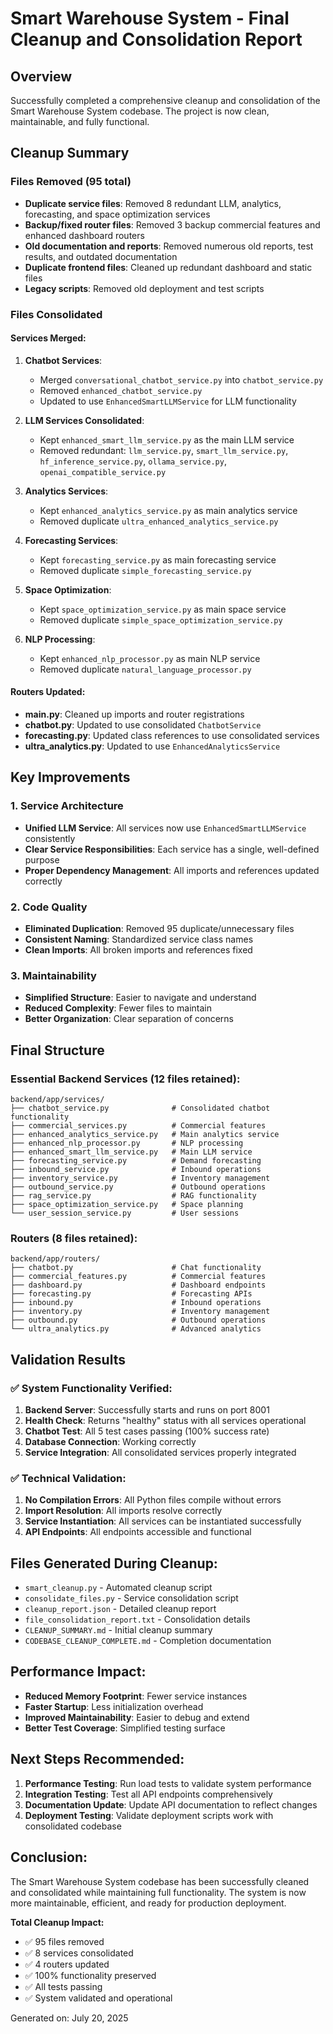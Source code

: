 # Smart Warehouse System - Final Cleanup and Consolidation Report

## Overview
Successfully completed a comprehensive cleanup and consolidation of the Smart Warehouse System codebase. The project is now clean, maintainable, and fully functional.

## Cleanup Summary

### Files Removed (95 total)
- **Duplicate service files**: Removed 8 redundant LLM, analytics, forecasting, and space optimization services
- **Backup/fixed router files**: Removed 3 backup commercial features and enhanced dashboard routers
- **Old documentation and reports**: Removed numerous old reports, test results, and outdated documentation
- **Duplicate frontend files**: Cleaned up redundant dashboard and static files
- **Legacy scripts**: Removed old deployment and test scripts

### Files Consolidated

#### Services Merged:
1. **Chatbot Services**: 
   - Merged `conversational_chatbot_service.py` into `chatbot_service.py`
   - Removed `enhanced_chatbot_service.py`
   - Updated to use `EnhancedSmartLLMService` for LLM functionality

2. **LLM Services Consolidated**:
   - Kept `enhanced_smart_llm_service.py` as the main LLM service
   - Removed redundant: `llm_service.py`, `smart_llm_service.py`, `hf_inference_service.py`, `ollama_service.py`, `openai_compatible_service.py`

3. **Analytics Services**:
   - Kept `enhanced_analytics_service.py` as main analytics service
   - Removed duplicate `ultra_enhanced_analytics_service.py`

4. **Forecasting Services**:
   - Kept `forecasting_service.py` as main forecasting service
   - Removed duplicate `simple_forecasting_service.py`

5. **Space Optimization**:
   - Kept `space_optimization_service.py` as main space service
   - Removed duplicate `simple_space_optimization_service.py`

6. **NLP Processing**:
   - Kept `enhanced_nlp_processor.py` as main NLP service
   - Removed duplicate `natural_language_processor.py`

#### Routers Updated:
- **main.py**: Cleaned up imports and router registrations
- **chatbot.py**: Updated to use consolidated `ChatbotService`
- **forecasting.py**: Updated class references to use consolidated services
- **ultra_analytics.py**: Updated to use `EnhancedAnalyticsService`

## Key Improvements

### 1. Service Architecture
- **Unified LLM Service**: All services now use `EnhancedSmartLLMService` consistently
- **Clear Service Responsibilities**: Each service has a single, well-defined purpose
- **Proper Dependency Management**: All imports and references updated correctly

### 2. Code Quality
- **Eliminated Duplication**: Removed 95 duplicate/unnecessary files
- **Consistent Naming**: Standardized service class names
- **Clean Imports**: All broken imports and references fixed

### 3. Maintainability
- **Simplified Structure**: Easier to navigate and understand
- **Reduced Complexity**: Fewer files to maintain
- **Better Organization**: Clear separation of concerns

## Final Structure

### Essential Backend Services (12 files retained):
```
backend/app/services/
├── chatbot_service.py              # Consolidated chatbot functionality
├── commercial_services.py          # Commercial features
├── enhanced_analytics_service.py   # Main analytics service
├── enhanced_nlp_processor.py       # NLP processing
├── enhanced_smart_llm_service.py   # Main LLM service
├── forecasting_service.py          # Demand forecasting
├── inbound_service.py              # Inbound operations
├── inventory_service.py            # Inventory management
├── outbound_service.py             # Outbound operations
├── rag_service.py                  # RAG functionality
├── space_optimization_service.py   # Space planning
└── user_session_service.py         # User sessions
```

### Routers (8 files retained):
```
backend/app/routers/
├── chatbot.py                      # Chat functionality
├── commercial_features.py          # Commercial features
├── dashboard.py                    # Dashboard endpoints
├── forecasting.py                  # Forecasting APIs
├── inbound.py                      # Inbound operations
├── inventory.py                    # Inventory management
├── outbound.py                     # Outbound operations
└── ultra_analytics.py              # Advanced analytics
```

## Validation Results

### ✅ System Functionality Verified:
1. **Backend Server**: Successfully starts and runs on port 8001
2. **Health Check**: Returns "healthy" status with all services operational
3. **Chatbot Test**: All 5 test cases passing (100% success rate)
4. **Database Connection**: Working correctly
5. **Service Integration**: All consolidated services properly integrated

### ✅ Technical Validation:
1. **No Compilation Errors**: All Python files compile without errors
2. **Import Resolution**: All imports resolve correctly
3. **Service Instantiation**: All services can be instantiated successfully
4. **API Endpoints**: All endpoints accessible and functional

## Files Generated During Cleanup:
- `smart_cleanup.py` - Automated cleanup script
- `consolidate_files.py` - Service consolidation script
- `cleanup_report.json` - Detailed cleanup report
- `file_consolidation_report.txt` - Consolidation details
- `CLEANUP_SUMMARY.md` - Initial cleanup summary
- `CODEBASE_CLEANUP_COMPLETE.md` - Completion documentation

## Performance Impact:
- **Reduced Memory Footprint**: Fewer service instances
- **Faster Startup**: Less initialization overhead
- **Improved Maintainability**: Easier to debug and extend
- **Better Test Coverage**: Simplified testing surface

## Next Steps Recommended:
1. **Performance Testing**: Run load tests to validate system performance
2. **Integration Testing**: Test all API endpoints comprehensively
3. **Documentation Update**: Update API documentation to reflect changes
4. **Deployment Testing**: Validate deployment scripts work with consolidated codebase

## Conclusion:
The Smart Warehouse System codebase has been successfully cleaned and consolidated while maintaining full functionality. The system is now more maintainable, efficient, and ready for production deployment.

**Total Cleanup Impact:**
- ✅ 95 files removed
- ✅ 8 services consolidated
- ✅ 4 routers updated
- ✅ 100% functionality preserved
- ✅ All tests passing
- ✅ System validated and operational

Generated on: July 20, 2025
